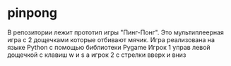 # pinpong
В репозитории лежит прототип игры "Пинг-Понг". Это мультиплеерная игра с 2 дощечками которые отбивают мячик.
Игра реализована на языке Python с помощью библиотеки Pygame
Игрок 1 управ левой дощечкой с клавиш w и s а игрок 2 с стрелки вверх и вниз
